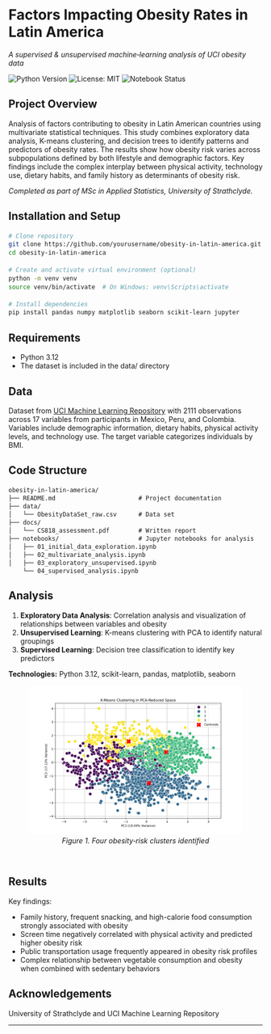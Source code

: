 # Factors Impacting Obesity Rates in Latin America
_A supervised & unsupervised machine‐learning analysis of UCI obesity data_

![Python Version](https://img.shields.io/badge/python-3.12-blue)
![License: MIT](https://img.shields.io/badge/license-MIT-green)
![Notebook Status](https://img.shields.io/badge/notebooks-passing-brightgreen)

## Project Overview
Analysis of factors contributing to obesity in Latin American countries using multivariate statistical techniques. This study combines exploratory data analysis, K-means clustering, and decision trees to identify patterns and predictors of obesity rates. The results show how obesity risk varies across subpopulations defined by both lifestyle and demographic factors. Key findings include the complex interplay between physical activity, technology use, dietary habits, and family history as determinants of obesity risk.

*Completed as part of MSc in Applied Statistics, University of Strathclyde.*

## Installation and Setup

```bash
# Clone repository
git clone https://github.com/yourusername/obesity-in-latin-america.git
cd obesity-in-latin-america

# Create and activate virtual environment (optional)
python -m venv venv
source venv/bin/activate  # On Windows: venv\Scripts\activate

# Install dependencies
pip install pandas numpy matplotlib seaborn scikit-learn jupyter
```

## Requirements
- Python 3.12
- The dataset is included in the data/ directory

## Data
Dataset from [UCI Machine Learning Repository](https://archive.ics.uci.edu/dataset/544/estimation+of+obesity+levels+based+on+eating+habits+and+physical+condition) with 2111 observations across 17 variables from participants in Mexico, Peru, and Colombia. Variables include demographic information, dietary habits, physical activity levels, and technology use. The target variable categorizes individuals by BMI.

## Code Structure
```
obesity-in-latin-america/
├── README.md                       # Project documentation
├── data/
│   └── ObesityDataSet_raw.csv      # Data set
├── docs/                          
│   └── CS818_assessment.pdf        # Written report
├── notebooks/                      # Jupyter notebooks for analysis
│   ├── 01_initial_data_exploration.ipynb
│   ├── 02_multivariate_analysis.ipynb
│   ├── 03_exploratory_unsupervised.ipynb
    └── 04_supervised_analysis.ipynb
```

## Analysis
1. **Exploratory Data Analysis**: Correlation analysis and visualization of relationships between variables and obesity
2. **Unsupervised Learning**: K-means clustering with PCA to identify natural groupings
3. **Supervised Learning**: Decision tree classification to identify key predictors

**Technologies:** Python 3.12, scikit-learn, pandas, matplotlib, seaborn

<figure align="center">
  <img 
    src="docs/kmeans_pca_reduced.png" 
    alt="Cluster PCA Plot" 
    width="600" 
  />
  <figcaption><em>Figure 1. Four obesity‑risk clusters identified</em></figcaption>
</figure><br/>

## Results
Key findings:
- Family history, frequent snacking, and high-calorie food consumption strongly associated with obesity
- Screen time negatively correlated with physical activity and predicted higher obesity risk
- Public transportation usage frequently appeared in obesity risk profiles
- Complex relationship between vegetable consumption and obesity when combined with sedentary behaviors

## Acknowledgements
University of Strathclyde and UCI Machine Learning Repository

---
<!-- Metadata for Jekyll/GitHub Pages -->
<!--
layout: project
title: "Factors Impacting Obesity Rates in Latin America"
date: 2025-03-02
thumbnail: "docs/assets/thumbnail.png"
categories: [msc, statistics, machine-learning, health]
tags: [clustering, decision-trees, exploratory-analysis, obesity, latin-america]
project_type: academic
course: "CS818 - MSc in Applied Statistics"
abstract: "This study employs machine learning techniques to explore the multifactorial nature of obesity, analyzing data from Mexico, Peru, and Colombia to identify key lifestyle factors associated with obesity and their interrelationships."
-->
